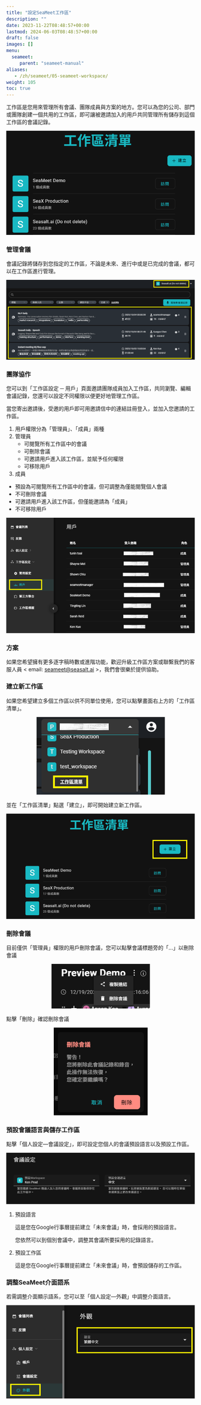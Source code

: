 ```yaml
---
title: "設定SeaMeet工作區"
description: ""
date: 2023-11-22T08:48:57+00:00
lastmod: 2024-06-03T08:48:57+00:00
draft: false
images: []
menu:
  seameet:
     parent: "seameet-manual"
aliases:
   - /zh/seameet/05-seameet-workspace/
weight: 105
toc: true
---
```


工作區是您用來管理所有會議、團隊成員與方案的地方。您可以為您的公司、部門或團隊創建一個共用的工作區，即可讓被邀請加入的用戶共同管理所有儲存到這個工作區的會議記錄。

<center>
<img src="/images/seameet-zh/SeaMeet工作區管理.png" alt="SeaMeet工作區管理"/>
</center>


### 管理會議

會議記錄將儲存到您指定的工作區，不論是未來、進行中或是已完成的會議，都可以在工作區進行管理。

<center>
<img src="/images/seameet-zh/管理SeaMeet會議.png" alt="管理SeaMeet會議"/>
</center>

### 團隊協作

您可以到「工作區設定 ─ 用戶」頁面邀請團隊成員加入工作區，共同瀏覽、編輯會議記錄，您還可以設定不同權限以便更好地管理工作區。

當您寄出邀請後，受邀的用戶即可用邀請信中的連結註冊登入，並加入您邀請的工作區。

1. 用戶權限分為「管理員」、「成員」兩種
2. 管理員
    - 可閱覽所有工作區中的會議
    - 可刪除會議
    - 可邀請用戶進入該工作區，並賦予任何權限
    - 可移除用戶
3. 成員
- 預設為可閱覽所有工作區中的會議，但可調整為僅能閱覽個人會議
- 不可刪除會議
- 可邀請用戶進入該工作區，但僅能邀請為「成員」
- 不可移除用戶

<center>
<img src="/images/seameet-zh/管理SeaMeet成員.png" alt="管理SeaMeet成員"/>
</center>

### 方案

如果您希望擁有更多逐字稿時數或進階功能，歡迎升級工作區方案或聯繫我們的客服人員 < email: seameet@seasalt.ai >，我們會很樂於提供協助。

### 建立新工作區

如果您希望建立多個工作區以供不同單位使用，您可以點擊畫面右上方的「工作區清單」。

<center>
<img src="/images/seameet-zh/前往SeaMeet工作區.png" alt="前往SeaMeet工作區"/>
</center>

並在「工作區清單」點選「建立」，即可開始建立新工作區。

<center>
<img src="/images/seameet-zh/建立新SeaMeet工作區.png" alt="建立新SeaMeet工作區"/>
</center>

### 刪除會議

目前僅供「管理員」權限的用戶刪除會議，您可以點擊會議標題旁的「...」以刪除會議

<center>
<img src="/images/seameet-zh/刪除SeaMeet會議.png" alt="刪除SeaMeet會議"/>
</center>

點擊「刪除」確認刪除會議

<center>
<img src="/images/seameet-zh/刪除SeaMeet會議-2.png" alt="刪除SeaMeet會議-2"/>
</center>

### 預設會議語言與儲存工作區

點擊「個人設定—會議設定」，即可設定您個人的會議預設語言以及預設工作區。

<center>
<img src="/images/seameet-zh/SeaMeet預設會議語言與儲存工作區.png" alt="SeaMeet預設會議語言與儲存工作區"/>
</center>

1. 預設語言

    這是您在Google行事曆提前建立「未來會議」時，會採用的預設語言。

    您依然可以到個別會議中，調整其會議所要採用的記錄語言。

2. 預設工作區

    這是您在Google行事曆提前建立「未來會議」時，會預設儲存的工作區。

### 調整SeaMeet介面語系

若需調整介面顯示語系，您可以至「個人設定—外觀」中調整介面語言。

<center>
<img src="/images/seameet-zh/SeaMeet調整介面語系.png" alt="SeaMeet調整介面語系"/>
</center>
